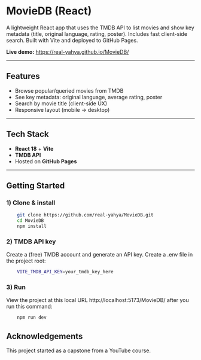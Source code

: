# MovieDB (React)

A lightweight React app that uses the TMDB API to list movies and show key metadata (title, original language, rating, poster). Includes fast client-side search. Built with Vite and deployed to GitHub Pages.

**Live demo:** https://real-yahya.github.io/MovieDB/

---

## Features
- Browse popular/queried movies from TMDB
- See key metadata: original language, average rating, poster
- Search by movie title (client-side UX)
- Responsive layout (mobile → desktop)

---

## Tech Stack
- **React 18** + **Vite**
- **TMDB API**
- Hosted on **GitHub Pages**

---

## Getting Started

### 1) Clone & install
```bash
    git clone https://github.com/real-yahya/MovieDB.git
    cd MovieDB
    npm install
```

### 2) TMDB API key
Create a (free) TMDB account and generate an API key.
Create a .env file in the project root:

```bash
    VITE_TMDB_API_KEY=your_tmdb_key_here
```

### 3) Run

View the project at this local URL http://localhost:5173/MovieDB/ after you run this command:

```bash
    npm run dev
```

## Acknowledgements
This project started as a capstone from a YouTube course.
